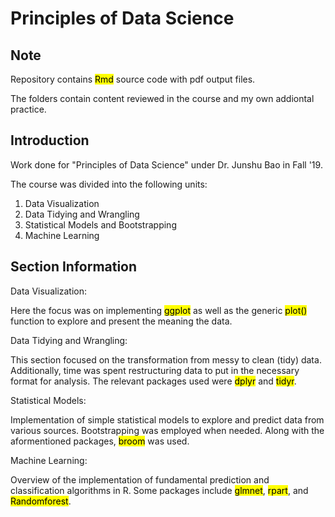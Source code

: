# Principles of Data Science

## Note

Repository contains <mark>Rmd</mark> source code with pdf output files.

The folders contain content reviewed in the course and my own addiontal practice.

## Introduction

Work done for "Principles of Data Science" under Dr. Junshu Bao in Fall '19.

The course was divided into the following units:

1. Data Visualization
2. Data Tidying and Wrangling
3. Statistical Models and Bootstrapping
4. Machine Learning

## Section Information

Data Visualization:

Here the focus was on implementing <mark>ggplot</mark> as well as the generic <mark>plot()</mark>
function to explore and present the meaning the data.

Data Tidying and Wrangling:

This section focused on the transformation from messy to clean (tidy) data. Additionally,
time was spent restructuring data to put in the necessary format for analysis. The relevant packages
used were <mark>dplyr</mark> and <mark>tidyr</mark>.

Statistical Models:

Implementation of simple statistical models to explore and predict data from various sources.
Bootstrapping was employed when needed. Along with the aformentioned packages, <mark>broom</mark> was used.

Machine Learning:

Overview of the implementation of fundamental prediction and classification algorithms in R.
Some packages include <mark>glmnet</mark>, <mark>rpart</mark>, and <mark>Randomforest</mark>.
